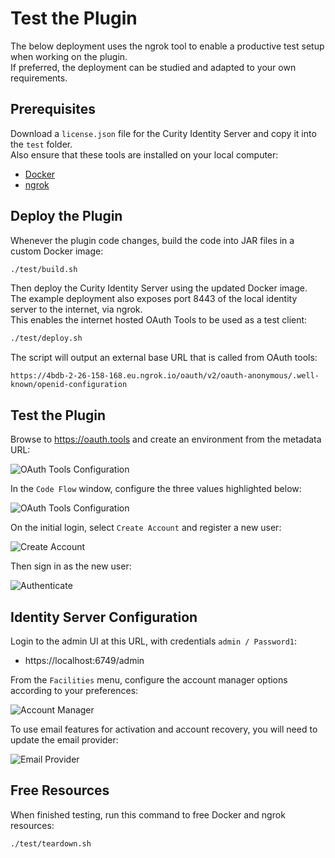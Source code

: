 # Test the Plugin

The below deployment uses the ngrok tool to enable a productive test setup when working on the plugin.\
If preferred, the deployment can be studied and adapted to your own requirements.

## Prerequisites

Download a `license.json` file for the Curity Identity Server and copy it into the `test` folder.\
Also ensure that these tools are installed on your local computer:

- [Docker](https://www.docker.com/products/docker-desktop)
- [ngrok](https://ngrok.com/download)

## Deploy the Plugin

Whenever the plugin code changes, build the code into JAR files in a custom Docker image:

```bash
./test/build.sh
```

Then deploy the Curity Identity Server using the updated Docker image.\
The example deployment also exposes port 8443 of the local identity server to the internet, via ngrok.\
This enables the internet hosted OAuth Tools to be used as a test client:

```bash
./test/deploy.sh
```

The script will output an external base URL that is called from OAuth tools:

```text
https://4bdb-2-26-158-168.eu.ngrok.io/oauth/v2/oauth-anonymous/.well-known/openid-configuration
```

## Test the Plugin

Browse to https://oauth.tools and create an environment from the metadata URL:

![OAuth Tools Configuration](images/oauthtools-configuration.png)

In the `Code Flow` window, configure the three values highlighted below:

![OAuth Tools Configuration](images/codeflow-settings.png)

On the initial login, select `Create Account` and register a new user:

![Create Account](../doc/images/create-account/initial.png)

Then sign in as the new user:

![Authenticate](../doc/images/authentication/initial.png)

## Identity Server Configuration

Login to the admin UI at this URL, with credentials `admin / Password1`:

- https://localhost:6749/admin

From the `Facilities` menu, configure the account manager options according to your preferences:

![Account Manager](../doc/images/shared/account-manager.png)

To use email features for activation and account recovery, you will need to update the email provider:

![Email Provider](../doc/images/shared/email-provider.png)

## Free Resources

When finished testing, run this command to free Docker and ngrok resources:

```bash
./test/teardown.sh
```
